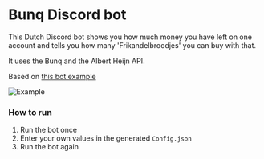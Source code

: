 # Bunq Discord bot

This Dutch Discord bot shows you how much money you have left on one account and tells you how many 'Frikandelbroodjes' you can buy with that.

It uses the Bunq and the Albert Heijn API.

Based on [this bot example](https://github.com/Aux/Discord.Net-Example)

![Example](https://i.imgur.com/DQIgxEi.png "Example")

###  How to run

1. Run the bot once
2. Enter your own values in the generated `Config.json`
3. Run the bot again
